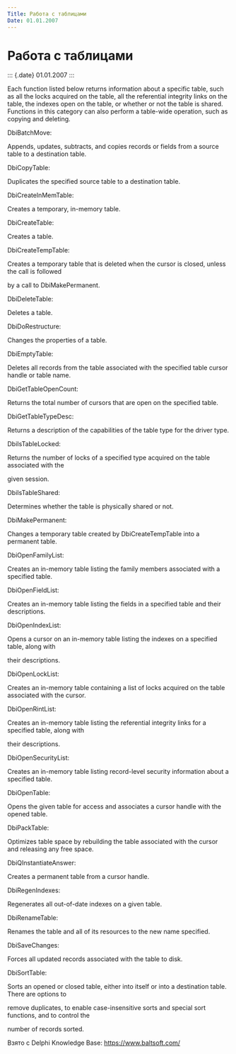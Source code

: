 ```yaml
---
Title: Работа с таблицами
Date: 01.01.2007
---
```



Работа с таблицами
==================

::: {.date}
01.01.2007
:::

Each function listed below returns information about a specific table,
such as all the locks acquired on the table, all the referential
integrity links on the table, the indexes open on the table, or whether
or not the table is shared. Functions in this category can also perform
a table-wide operation, such as copying and deleting.

DbiBatchMove:

Appends, updates, subtracts, and copies records or fields from a source
table to a destination table.

DbiCopyTable:

Duplicates the specified source table to a destination table.

DbiCreateInMemTable:

Creates a temporary, in-memory table.

DbiCreateTable:

Creates a table.

DbiCreateTempTable:

Creates a temporary table that is deleted when the cursor is closed,
unless the call is followed

by a call to DbiMakePermanent.

DbiDeleteTable:

Deletes a table.

DbiDoRestructure:

Changes the properties of a table.

DbiEmptyTable:

Deletes all records from the table associated with the specified table
cursor handle or table name.

DbiGetTableOpenCount:

Returns the total number of cursors that are open on the specified
table.

DbiGetTableTypeDesc:

Returns a description of the capabilities of the table type for the
driver type.

DbiIsTableLocked:

Returns the number of locks of a specified type acquired on the table
associated with the

given session.

DbiIsTableShared:

Determines whether the table is physically shared or not.

DbiMakePermanent:

Changes a temporary table created by DbiCreateTempTable into a permanent
table.

DbiOpenFamilyList:

Creates an in-memory table listing the family members associated with a
specified table.

DbiOpenFieldList:

Creates an in-memory table listing the fields in a specified table and
their descriptions.

DbiOpenIndexList:

Opens a cursor on an in-memory table listing the indexes on a specified
table, along with

their descriptions.

DbiOpenLockList:

Creates an in-memory table containing a list of locks acquired on the
table associated with the cursor.

DbiOpenRintList:

Creates an in-memory table listing the referential integrity links for a
specified table, along with

their descriptions.

DbiOpenSecurityList:

Creates an in-memory table listing record-level security information
about a specified table.

DbiOpenTable:

Opens the given table for access and associates a cursor handle with the
opened table.

DbiPackTable:

Optimizes table space by rebuilding the table associated with the cursor
and releasing any free space.

DbiQInstantiateAnswer:

Creates a permanent table from a cursor handle.

DbiRegenIndexes:

Regenerates all out-of-date indexes on a given table.

DbiRenameTable:

Renames the table and all of its resources to the new name specified.

DbiSaveChanges:

Forces all updated records associated with the table to disk.

DbiSortTable:

Sorts an opened or closed table, either into itself or into a
destination table. There are options to

remove duplicates, to enable case-insensitive sorts and special sort
functions, and to control the

number of records sorted.

Взято с Delphi Knowledge Base: <https://www.baltsoft.com/>
